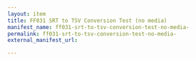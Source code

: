 ```yaml
---
layout: item
title: FF031 SRT to TSV Conversion Test (no media)
manifest_name: ff031-srt-to-tsv-conversion-test-no-media-
permalink: ff031-srt-to-tsv-conversion-test-no-media-
external_manifest_url: 

---
```

<!-- Add an essay or interpretive material below this line,
using HTML or markdown.  Do not modify this file above this line -->
